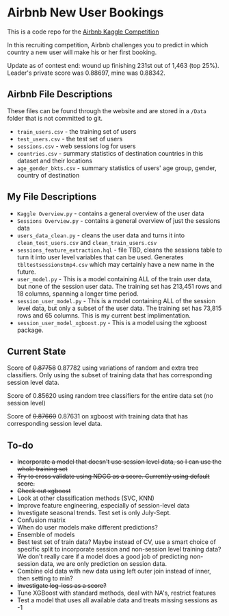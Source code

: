 # Airbnb New User Bookings

This is a code repo for the [Airbnb Kaggle Competition](https://www.kaggle.com/c/airbnb-recruiting-new-user-bookings)

In this recruiting competition, Airbnb challenges you to predict in which country a new user will make his or her first booking.

Update as of contest end: wound up finishing 231st out of 1,463 (top 25%).  Leader's private score was 0.88697, mine was 0.88342.

## Airbnb File Descriptions

These files can be found through the website and are stored in a `/Data` folder that is not committed to git.

* `train_users.csv` - the training set of users
* `test_users.csv` - the test set of users
* `sessions.csv` - web sessions log for users
* `countries.csv` - summary statistics of destination countries in this dataset and their locations
* `age_gender_bkts.csv` - summary statistics of users' age group, gender, country of destination

## My File Descriptions

* `Kaggle Overview.py` - contains a general overview of the user data
* `Sessions Overview.py` - contains a general overview of just the sessions data
* `users_data_clean.py` - cleans the user data and turns it into `clean_test_users.csv` and `clean_train_users.csv`
* `sessions_feature_extraction.hql` - file TBD, cleans the sessions table to turn it into user level variables that can be used.  Generates `tbltestsessionstmp4.csv` which may certainly have a new name in the future.
* `user_model.py` - This is a model containing ALL of the train user data, but none of the session user data.  The training set has 213,451 rows and 18 columns, spanning a longer time period.
* `session_user_model.py` - This is a model containing ALL of the session level data, but only a subset of the user data.  The training set has 73,815 rows and 65 columns.  This is my current best implimentation.
* `session_user_model_xgboost.py` - This is a model using the xgboost package.

## Current State

Score of ~~0.87758~~ 0.87782 using variations of random and extra tree classifiers.
Only using the subset of training data that has corresponding session level data.

Score of 0.85620 using random tree classifiers for the entire data set (no session level)

Score of ~~0.87660~~ 0.87631 on xgboost with training data that has corresponding session level data.

## To-do

* ~~Incorporate a model that doesn't use session level data, so I can use the whole training set~~
* ~~Try to cross validate using NDCG as a score.  Currently using default score.~~
* ~~Check out xgboost~~
* Look at other classification methods (SVC, KNN)
* Improve feature engineering, especially of session-level data
* Investigate seasonal trends.  Test set is only July-Sept.
* Confusion matrix
* When do user models make different predictions?
* Ensemble of models
* Best test set of train data?  Maybe instead of CV, use a smart choice of specific split to incorporate session and non-session level training data?  
We don't really care if a model does a good job of predicting non-session data, we are only prediction on session data.
* Combine old data with new data using left outer join instead of inner, then setting to min?
* ~~Investigate log-loss as a score?~~
* Tune XGBoost with standard methods, deal with NA's, restrict features
* Test a model that uses all available data and treats missing sessions as -1
